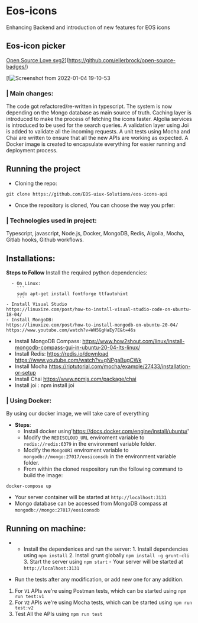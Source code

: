 # Eos-icons
Enhancing Backend and introduction of new features for EOS icons
## Eos-icon picker
[Open Source Love svg2](https://badges.frapsoft.com/os/v2/open-source.svg?v=103)](https://github.com/ellerbrock/open-source-badges/)


[!![Screenshot from 2022-01-04 19-10-53](https://user-images.githubusercontent.com/94596249/148067782-ab34b32e-a475-4a80-b91b-de780555a154.png)


### | Main changes:
The code got refactored/re-written in typescript.
The system is now depending on the Mongo database as main source of truth.
Caching layer is introduced to make the process of fetching the icons faster.
Algolia services is introduced to be used for the search queries.
A validation layer using Joi is added to validate all the incoming requests.
A unit tests using Mocha and Chai are written to ensure that all the new APIs are working as expected.
A Docker image is created to encapsulate everything for easier running and deployment process.

## Running the project

- Cloning the repo:
````
git clone https://github.com/EOS-uiux-Solutions/eos-icons-api
````
- Once the repository is cloned, You can choose the way you prfer: 


### | Technologies used in project:
Typescript, javascript, Node.js, Docker, MongoDB, Redis, Algolia, Mocha, Gitlab hooks, Github workflows.

## Installations:
  **Steps to Follow**
   Install the required python dependencies:

      - On Linux: 
        ```
        sudo apt-get install fontforge ttfautohint
        ```
    - Install Visual Studio
    https://linuxize.com/post/how-to-install-visual-studio-code-on-ubuntu-18-04/
    - Install MongoDB: 
    https://linuxize.com/post/how-to-install-mongodb-on-ubuntu-20-04/
    https://www.youtube.com/watch?v=WH5GgHaEy7E&t=46s
   - Install MongoDB Compass:
    https://www.how2shout.com/linux/install-mongodb-compass-gui-in-ubuntu-20-04-lts-linux/
   - Install Redis: 
    https://redis.io/download
    https://www.youtube.com/watch?v=gNPgaBugCWk
   - Install Mocha
    https://riptutorial.com/mocha/example/27433/installation-or-setup
   - Install Chai
    https://www.npmjs.com/package/chai
   - Install joi : npm install joi

### | Using Docker: 
  By using our docker image, we will take care of everything</br> 
  - **Steps**:
    - Install docker using'https://docs.docker.com/engine/install/ubuntu/'
    - Modify the `REDISCLOUD_URL` enviroment variable to `redis://redis:6379` in the environment variable folder.
    - Modify the `MongoURI` enviroment variable to `mongodb://mongo:27017/eosiconsdb` in the environment variable folder.
    - From within the cloned respository run the following command to build the image: </br>
  ````
  docker-compose up
  ````
  - Your server container will be started at `http://localhost:3131`
  - Mongo database can be accessed from MongoDB compass at `mongodb://mongo:27017/eosiconsdb`
  
 ## Running on machine:
   - - Install the dependenices and run the server: 
    1. Install dependencies using `npm install`
    2. Install grunt globally `npm install -g grunt-cli`
    3. Start the server using `npm start`
    - Your server will be started at `http://localhost:3131`
    
- Run the tests after any modification, or add new one for any addition. 
1. For `V1` APIs we're using Postman tests, which can be started using `npm run test:v1`
2. For `V2` APIs we're using Mocha tests, which can be started using `npm run test:v2`
3. Test All the APIs using `npm run test` 




